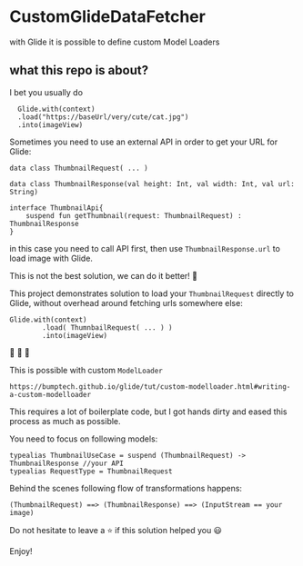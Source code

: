 # CustomGlideDataFetcher

with Glide it is possible to define custom Model Loaders

## what this repo is about?

I bet you usually do

```
  Glide.with(context)
  .load("https://baseUrl/very/cute/cat.jpg")
  .into(imageView)
```

Sometimes you need to use an external API in order to get your URL for Glide:

```
data class ThumbnailRequest( ... )

data class ThumbnailResponse(val height: Int, val width: Int, val url: String)

interface ThumbnailApi{
    suspend fun getThumbnail(request: ThumbnailRequest) : ThumbnailResponse
}
```

in this case you need to call API first, then use `ThumbnailResponse.url` to load image with Glide.

This is not the best solution, we can do it better! :rocket: 

This project demonstrates solution to load your `ThumbnailRequest` directly to Glide, without overhead around fetching urls somewhere else:

```
Glide.with(context)
        .load( ThumnbailRequest( ... ) )
        .into(imageView)
```

:tada: :tada: :tada:

This is possible with custom `ModelLoader` 

`https://bumptech.github.io/glide/tut/custom-modelloader.html#writing-a-custom-modelloader`

This requires a lot of boilerplate code, but I got hands dirty and eased this process as much as possible.

You need to focus on following models:
```
typealias ThumbnailUseCase = suspend (ThumbnailRequest) -> ThumbnailResponse //your API
typealias RequestType = ThumbnailRequest
```

Behind the scenes following flow of transformations happens:
```
(ThumbnailRequest) ==> (ThumbnailResponse) ==> (InputStream == your image)
```


Do not hesitate to leave a :star: if this solution helped you :smiley: 

Enjoy!
